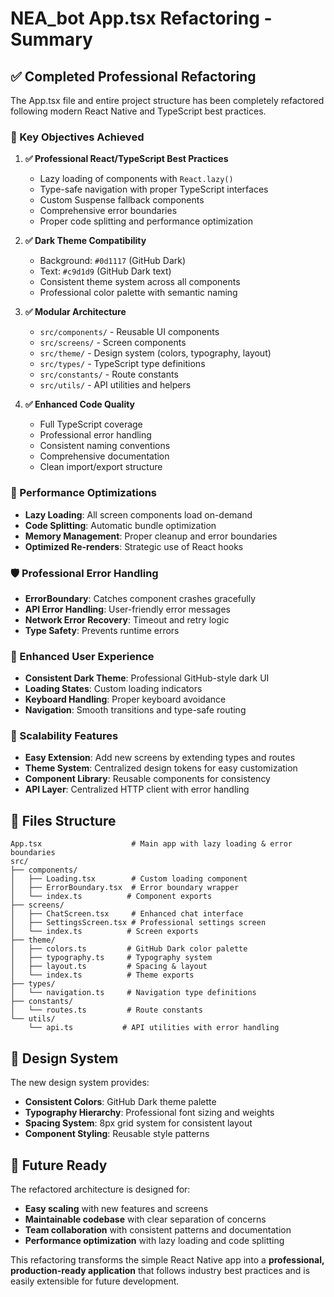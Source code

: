 # NEA_bot App.tsx Refactoring - Summary

## ✅ Completed Professional Refactoring

The App.tsx file and entire project structure has been completely refactored following modern React Native and TypeScript best practices.

### 🎯 Key Objectives Achieved

1. **✅ Professional React/TypeScript Best Practices**
   - Lazy loading of components with `React.lazy()`
   - Type-safe navigation with proper TypeScript interfaces
   - Custom Suspense fallback components
   - Comprehensive error boundaries
   - Proper code splitting and performance optimization

2. **✅ Dark Theme Compatibility** 
   - Background: `#0d1117` (GitHub Dark)
   - Text: `#c9d1d9` (GitHub Dark text)
   - Consistent theme system across all components
   - Professional color palette with semantic naming

3. **✅ Modular Architecture**
   - `src/components/` - Reusable UI components
   - `src/screens/` - Screen components
   - `src/theme/` - Design system (colors, typography, layout)
   - `src/types/` - TypeScript type definitions
   - `src/constants/` - Route constants
   - `src/utils/` - API utilities and helpers

4. **✅ Enhanced Code Quality**
   - Full TypeScript coverage
   - Professional error handling
   - Consistent naming conventions
   - Comprehensive documentation
   - Clean import/export structure

### 🚀 Performance Optimizations

- **Lazy Loading**: All screen components load on-demand
- **Code Splitting**: Automatic bundle optimization
- **Memory Management**: Proper cleanup and error boundaries
- **Optimized Re-renders**: Strategic use of React hooks

### 🛡️ Professional Error Handling

- **ErrorBoundary**: Catches component crashes gracefully
- **API Error Handling**: User-friendly error messages
- **Network Error Recovery**: Timeout and retry logic
- **Type Safety**: Prevents runtime errors

### 📱 Enhanced User Experience

- **Consistent Dark Theme**: Professional GitHub-style dark UI
- **Loading States**: Custom loading indicators
- **Keyboard Handling**: Proper keyboard avoidance
- **Navigation**: Smooth transitions and type-safe routing

### 🔧 Scalability Features

- **Easy Extension**: Add new screens by extending types and routes
- **Theme System**: Centralized design tokens for easy customization
- **Component Library**: Reusable components for consistency
- **API Layer**: Centralized HTTP client with error handling

## 📝 Files Structure

```
App.tsx                    # Main app with lazy loading & error boundaries
src/
├── components/
│   ├── Loading.tsx        # Custom loading component
│   ├── ErrorBoundary.tsx  # Error boundary wrapper
│   └── index.ts          # Component exports
├── screens/
│   ├── ChatScreen.tsx     # Enhanced chat interface
│   ├── SettingsScreen.tsx # Professional settings screen
│   └── index.ts          # Screen exports
├── theme/
│   ├── colors.ts         # GitHub Dark color palette
│   ├── typography.ts     # Typography system
│   ├── layout.ts         # Spacing & layout
│   └── index.ts          # Theme exports
├── types/
│   └── navigation.ts     # Navigation type definitions
├── constants/
│   └── routes.ts         # Route constants
└── utils/
    └── api.ts           # API utilities with error handling
```

## 🎨 Design System

The new design system provides:
- **Consistent Colors**: GitHub Dark theme palette
- **Typography Hierarchy**: Professional font sizing and weights
- **Spacing System**: 8px grid system for consistent layout
- **Component Styling**: Reusable style patterns

## 🔮 Future Ready

The refactored architecture is designed for:
- **Easy scaling** with new features and screens
- **Maintainable codebase** with clear separation of concerns
- **Team collaboration** with consistent patterns and documentation
- **Performance optimization** with lazy loading and code splitting

This refactoring transforms the simple React Native app into a **professional, production-ready application** that follows industry best practices and is easily extensible for future development.